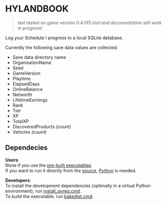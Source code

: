 # HYLANDBOOK
> last tested on game version 0.4.0f5
> *tool and documentation still work in progress!*

Log your Schedule I progress to a local SQLite database.

Currently the following save data values are collected:
- Save data directory name
- OrganisationName
- Seed
- GameVersion
- Playtime
- ElapsedDays
- OnlineBalance
- Networth
- LifetimeEarnings
- Rank
- Tier
- XP
- TotalXP
- DiscoveredProducts *(count)*
- Vehicles *(count)*


## Dependecies

**Users**:  
None if you use the [pre-built executables](./dist).  
If you want to run it directly from the [source](./src), [Python](https://python.org) is needed.

**Developers**:  
To install the development dependencies (optimally in a virtual Python environment), run [install_pyreq.cmd](./install_pyreq.cmd).  
To build the executable, run [bakedist.cmd](./bakedist.cmd).
